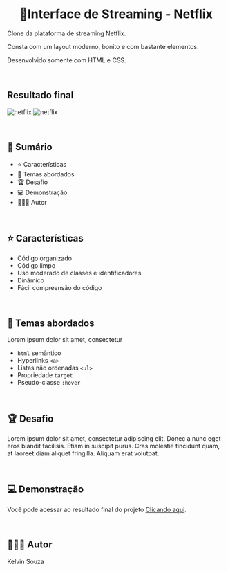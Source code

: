 <h1 align="center"> 📌Interface de Streaming -  Netflix</h1>

Clone da plataforma de streaming Netflix. 

Consta com um layout moderno, bonito e com bastante elementos. 

Desenvolvido somente com HTML e CSS.

<br>

## Resultado final
![netflix](https://github.com/kelvinsouza2014/interface-de-streaming-netflix/assets/121948262/fdc13284-9de6-47c0-b149-ea09e523451a)
![netflix](https://github.com/kelvinsouza2014/interface-de-streaming-netflix/assets/121948262/2fccab31-3ae7-488c-b85c-8b93c7ce3416)


<br>

## 📎 **Sumário**
- ⭐ Características
- 📂 Temas abordados
- 🏆 Desafio
- 💻 Demonstração
- 🙋🏻‍♂️ Autor

<br>

## ⭐ **Características**

- Código organizado
- Código limpo
- Uso moderado de classes e identificadores
- Dinâmico
- Fácil compreensão do código

<br>

## 📂 Temas abordados

Lorem ipsum dolor sit amet, consectetur

- `html` semântico
- Hyperlinks `<a>`
- Listas não ordenadas `<ul>`
- Propriedade `target`
- Pseudo-classe `:hover`


<br>

## 🏆 Desafio
Lorem ipsum dolor sit amet, consectetur adipiscing elit. Donec a nunc eget eros blandit facilisis. Etiam in suscipit purus. Cras molestie tincidunt quam, at laoreet diam aliquet fringilla. Aliquam erat volutpat.

<br>

## 💻 Demonstração
Você pode acessar ao resultado final do projeto <a href="#">Clicando aqui</a>.

<br>

## 🙋🏻‍♂️ Autor

Kelvin Souza
